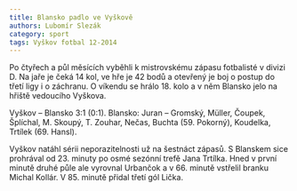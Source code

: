 ```yaml
---
title: Blansko padlo ve Vyškově
authors: Lubomír Slezák
category: sport
tags: Vyškov fotbal 12-2014
---
```


Po čtyřech a půl měsících vyběhli k mistrovskému zápasu fotbalisté v divizi D. Na jaře je čeká 14 kol, ve hře je 42 bodů a otevřený je boj o postup do třetí ligy i o záchranu. O víkendu se hrálo 18. kolo a v něm Blansko jelo na hřiště vedoucího Vyškova.

Vyškov – Blansko 3:1 (0:1). Blansko: Juran – Gromský, Müller, Čoupek, Šplíchal, M. Skoupý, T. Zouhar, Nečas, Buchta (59. Pokorný), Koudelka, Trtílek (69. Hansl).

Vyškov natáhl sérii neporazitelnosti už na šestnáct zápasů. S Blanskem sice prohrával od 23. minuty po osmé sezónní trefě Jana Trtílka. Hned v první minutě druhé půle ale vyrovnal Urbančok a v 66. minutě vstřelil branku Michal Kollár. V 85. minutě přidal třetí gól Lička.